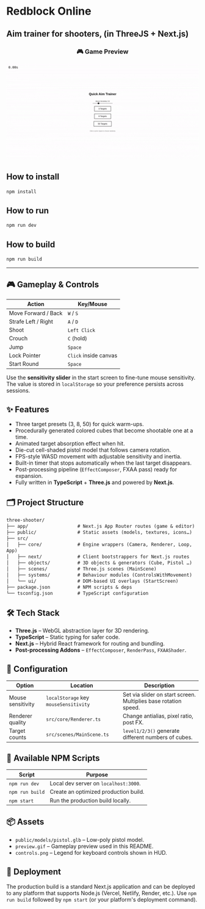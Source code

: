 # Redblock Online 
## Aim trainer for shooters, (in ThreeJS + Next.js)

<h3 align="center">🎮 Game Preview</h3>

<p align="center">
  <img src="preview.gif" alt="Preview" width="800">
</p>

## How to install

```bash
npm install
```

## How to run

```bash
npm run dev
```

## How to build

```bash
npm run build
```

---

## 🎮 Gameplay & Controls

| Action              | Key/Mouse             |
| ------------------- | --------------------- |
| Move Forward / Back | `W` / `S`             |
| Strafe Left / Right | `A` / `D`             |
| Shoot               | `Left Click`          |
| Crouch              | `C` (hold)            |
| Jump                | `Space`               |
| Lock Pointer        | `Click` inside canvas |
| Start Round         | `Space`               |

Use the **sensitivity slider** in the start screen to fine-tune mouse sensitivity. The value is stored in `localStorage` so your preference persists across sessions.

## ✨ Features

- Three target presets (3, 8, 50) for quick warm-ups.
- Procedurally generated colored cubes that become shootable one at a time.
- Animated target absorption effect when hit.
- Die-cut cell-shaded pistol model that follows camera rotation.
- FPS-style WASD movement with adjustable sensitivity and inertia.
- Built-in timer that stops automatically when the last target disappears.
- Post-processing pipeline (`EffectComposer`, FXAA pass) ready for expansion.
- Fully written in **TypeScript** + **Three.js** and powered by **Next.js**.

## 🗂️ Project Structure

```text
three-shooter/
├── app/                  # Next.js App Router routes (game & editor)
├── public/               # Static assets (models, textures, icons…)
├── src/
│   ├── core/             # Engine wrappers (Camera, Renderer, Loop, App)
│   ├── next/             # Client bootstrappers for Next.js routes
│   ├── objects/          # 3D objects & generators (Cube, Pistol …)
│   ├── scenes/           # Three.js scenes (MainScene)
│   ├── systems/          # Behaviour modules (ControlsWithMovement)
│   └── ui/               # DOM-based UI overlays (StartScreen)
├── package.json          # NPM scripts & deps
└── tsconfig.json         # TypeScript configuration
```

## 🛠️ Tech Stack

- **Three.js** – WebGL abstraction layer for 3D rendering.
- **TypeScript** – Static typing for safer code.
- **Next.js** – Hybrid React framework for routing and bundling.
- **Post-processing Addons** – `EffectComposer`, `RenderPass`, `FXAAShader`.

## 🔧 Configuration

| Option            | Location                              | Description                                                     |
| ----------------- | ------------------------------------- | --------------------------------------------------------------- |
| Mouse sensitivity | `localStorage` key `mouseSensitivity` | Set via slider on start screen. Multiplies base rotation speed. |
| Renderer quality  | `src/core/Renderer.ts`                | Change antialias, pixel ratio, post FX.                         |
| Target counts     | `src/scenes/MainScene.ts`             | `level1/2/3()` generate different numbers of cubes.             |

## 📜 Available NPM Scripts

| Script            | Purpose                               |
| ----------------- | ------------------------------------- |
| `npm run dev`     | Local dev server on `localhost:3000`. |
| `npm run build`   | Create an optimized production build. |
| `npm start`       | Run the production build locally.     |

## 📦 Assets

- `public/models/pistol.glb` – Low-poly pistol model.
- `preview.gif` – Gameplay preview used in this README.
- `controls.png` – Legend for keyboard controls shown in HUD.

## 🚀 Deployment

The production build is a standard Next.js application and can be deployed to any platform that supports Node.js (Vercel, Netlify, Render, etc.). Use `npm run build` followed by `npm start` (or your platform's deployment command).

